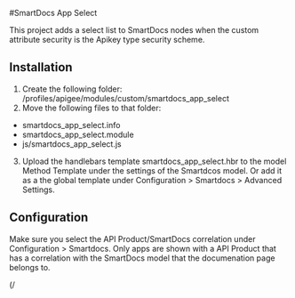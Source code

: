 #SmartDocs App Select

This project adds a select list to SmartDocs nodes when the custom attribute security is the Apikey type security scheme.

## Installation
1) Create the following folder: /profiles/apigee/modules/custom/smartdocs_app_select
2) Move the following files to that folder:
* smartdocs_app_select.info
* smartdocs_app_select.module
* js/smartdocs_app_select.js 
3) Upload the handlebars template smartdocs_app_select.hbr to the model Method Template under the settings of the Smartdcos model. Or add it as a the global template under Configuration > Smartdocs > Advanced Settings.

## Configuration
Make sure you select the API Product/SmartDocs correlation under Configuration > Smartdocs. Only apps are shown with a API Product that has a correlation with the SmartDocs model that the documenation page belongs to.

(/
